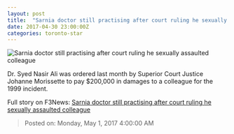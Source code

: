 ```yaml
---
layout: post
title:  "Sarnia doctor still practising after court ruling he sexually assaulted colleague"
date: 2017-04-30 23:00:00Z
categories: toronto-star
---
```


![Sarnia doctor still practising after court ruling he sexually assaulted colleague](https://www.thestar.com/content/dam/thestar/news/gta/2017/04/30/sarnia-doctor-still-practising-after-court-ruling-he-raped-colleague/justice720.jpg)

Dr. Syed Nasir Ali was ordered last month by Superior Court Justice Johanne Morissette to pay $200,000 in damages to a colleague for the 1999 incident.


Full story on F3News: [Sarnia doctor still practising after court ruling he sexually assaulted colleague](http://www.f3nws.com/n/EHfDZG)

> Posted on: Monday, May 1, 2017 4:00:00 AM
